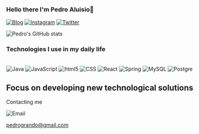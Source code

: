 ### Hello there I'm Pedro Aluisio👋

[![Blog](https://img.shields.io/badge/LinkedIn-0077B5?style=for-the-badge&logo=linkedin&logoColor=white)]([https://www.linkedin.com/in/pedro-aluisio/])
[![Instagram](https://img.shields.io/badge/Instagram-E4405F?style=for-the-badge&logo=instagram&logoColor=white)](https://www.instagram.com/pe.grando/)
[![Twitter](https://img.shields.io/badge/Twitter-1DA1F2?style=for-the-badge&logo=twitter&logoColor=white)](https://twitter.com/pedroGrand0)

![Pedro's GitHub stats](https://github-readme-stats.vercel.app/api?username=pedrinGrando&show_icons=true&theme=onedark)

### Technologies I use in my daily life

<div><br/>
   <img align="center" alt="Java" src="https://img.shields.io/badge/Java-ED8B00?style=for-the-badge&logo=openjdk&logoColor=white" />
   <img align="center" alt="JavaScript" src="https://img.shields.io/badge/JavaScript-F7DF1E?style=for-the-badge&logo=javascript&logoColor=black" />
   <img align="center" alt="html5" src="https://img.shields.io/badge/HTML-239120?style=for-the-badge&logo=html5&logoColor=white" />
   <img align="center" alt="CSS" src="https://img.shields.io/badge/CSS3-1572B6?style=for-the-badge&logo=css3&logoColor=white" />
   <img align="center" alt="React" src="https://img.shields.io/badge/React-20232A?style=for-the-badge&logo=react&logoColor=61DAFB" />
   <img align="center" alt="Spring" src="https://img.shields.io/badge/Spring-6DB33F?style=for-the-badge&logo=spring&logoColor=white" />
   <img align="center" alt="MySQL" src="https://img.shields.io/badge/MySQL-00000F?style=for-the-badge&logo=mysql&logoColor=white" />
   <img align="center" alt="Postgre" src="https://img.shields.io/badge/PostgreSQL-316192?style=for-the-badge&logo=postgresql&logoColor=white" />

</div>

## Focus on developing new technological solutions

Contacting me

![Email](https://img.shields.io/badge/Gmail-D14836?style=for-the-badge&logo=gmail&logoColor=white)


pedrogrando@gmail.com


